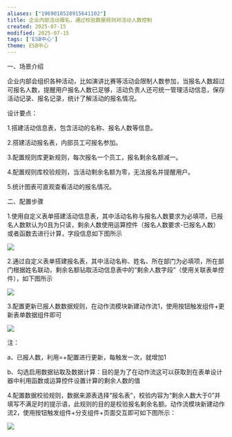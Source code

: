 ```yaml
---
aliases: ["1969018528915641102"]
title: 企业内部活动报名，通过校验数据规则对活动人数控制
created: 2025-07-15
modified: 2025-07-15
tags: ['ESB中心']
theme: ESB中心
---
```


一、场景介绍

企业内部会组织各种活动，比如演讲比赛等活动会限制人数参加，当报名人数超过可报名人数，提醒用户报名人数已足够，活动负责人还可统一管理活动信息，保存活动记录、报名记录，统计了解活动的报名情况。

设计要点：

1.搭建活动信息表，包含活动的名称、报名人数等信息。

2.搭建活动报名表，内部员工可报名参加。

3.配置规则库更新规则，每次报名一个员工，报名剩余名额减一。

4.配置规则库校验规则，当活动剩余名额为零，无法报名并提醒用户。

5.统计图表可直观查看活动的报名情况。

二、配置步骤

1.使用自定义表单搭建活动信息表，其中活动名称与报名人数要求为必填项，已报名人数默认为0且为只读，剩余人数使用运算控件（报名人数要求-已报名人数）或者函数去进行计算，字段信息如下图所示

![](cdab9d8646f0d89e65e6867c7d3ec230.jpg)

2.通过自定义表单搭建报名表，其中活动名称、姓名、所在部门为必填项，所在部门根据姓名联动，剩余名额钻取活动信息表中的“剩余人数字段”（使用关联表单控件），如下图所示

![](4fe05adb79367c5f1c53004210ab1727.jpg)

3.配置更新已报人数数据规则，在动作流模块新建动作流1，使用按钮触发组件+更新表单数据组件即可

![](0fcc74cee7b772577795825e6f48d61c.jpg)

注：

a、已报人数，利用=+配置进行更新，每触发一次，就增加1

b、勾选启用数据钻取及数据计算：目的是为了在动作流这可以获取到在表单设计器中利用函数或运算控件设置计算的剩余人数的值

4.配置数据校验规则，数据来源表选择“报名表”，校验内容为“剩余人数大于0”并填写不满足时的提示语，此规则的目的是校验报名剩余名额。动作流模块新建动作流2，使用按钮触发组件+分支组件+页面交互即可如下图所示：

![](25e10fe82ff03c3f6ab450a5eab25223.jpg)